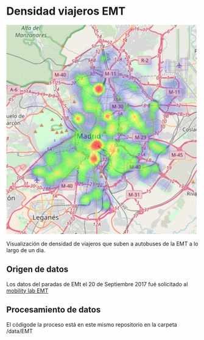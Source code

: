 # Densidad viajeros EMT

![screenshot](screenshot.jpg "screenshot")

Visualización de densidad de viajeros que suben a autobuses de la EMT a lo largo de un dia.

## Origen de datos
Los datos del paradas de EMt el 20 de Septiembre 2017 fué solicitado al [mobility lab EMT](https://mobilitylabs.emtmadrid.es/portal/)

## Procesamiento de datos 
El códigode la proceso está en este mismo repositorio en la carpeta /data/EMT